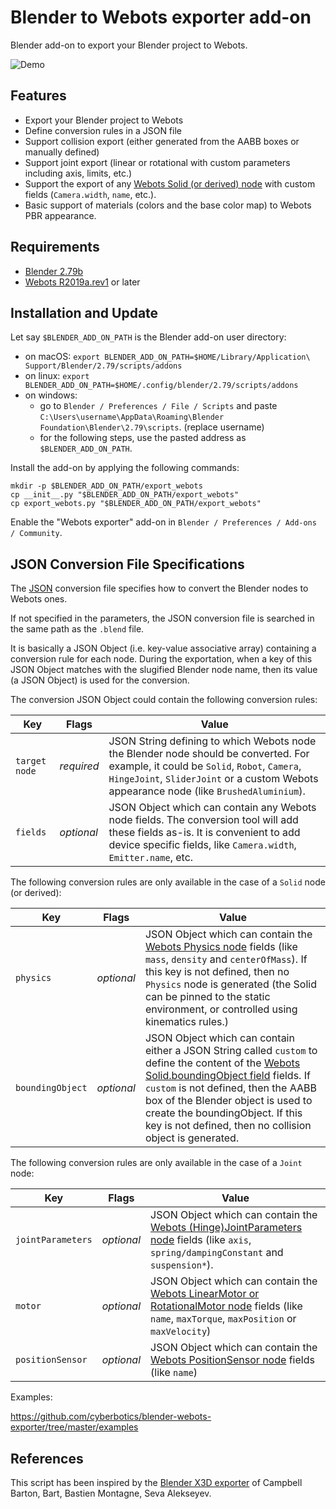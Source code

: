 # Blender to Webots exporter add-on

Blender add-on to export your Blender project to Webots.

![Demo](demo.gif)

## Features

- Export your Blender project to Webots
- Define conversion rules in a JSON file
- Support collision export (either generated from the AABB boxes or manually defined)
- Support joint export (linear or rotational with custom parameters including axis, limits, etc.)
- Support the export of any [Webots Solid (or derived) node](https://www.cyberbotics.com/doc/reference/jointparameters) with custom fields (`Camera.width`, `name`, etc.).
- Basic support of materials (colors and the base color map) to Webots PBR appearance.

## Requirements

- [Blender 2.79b](https://download.blender.org/release/Blender2.79/)
- [Webots R2019a.rev1](https://www.cyberbotics.com) or later

## Installation and Update

Let say `$BLENDER_ADD_ON_PATH` is the Blender add-on user directory:

- on macOS: `export BLENDER_ADD_ON_PATH=$HOME/Library/Application\ Support/Blender/2.79/scripts/addons`
- on linux: `export BLENDER_ADD_ON_PATH=$HOME/.config/blender/2.79/scripts/addons`
- on windows:
  - go to `Blender / Preferences / File / Scripts` and paste `C:\Users\username\AppData\Roaming\Blender Foundation\Blender\2.79\scripts`. (replace username)
  - for the following steps, use the pasted address as `$BLENDER_ADD_ON_PATH`.

Install the add-on by applying the following commands:

```
mkdir -p $BLENDER_ADD_ON_PATH/export_webots
cp __init__.py "$BLENDER_ADD_ON_PATH/export_webots"
cp export_webots.py "$BLENDER_ADD_ON_PATH/export_webots"
```

Enable the "Webots exporter" add-on in `Blender / Preferences / Add-ons / Community`.

## JSON Conversion File Specifications

The [JSON](https://en.wikipedia.org/wiki/JSON) conversion file specifies how to convert the Blender nodes to Webots ones.

If not specified in the parameters, the JSON conversion file is searched in the same path as the `.blend` file.

It is basically a JSON Object (i.e. key-value associative array) containing a conversion rule for each node.
During the exportation, when a key of this JSON Object matches with the slugified Blender node name, then its value (a JSON Object) is used for the conversion.

The conversion JSON Object could contain the following conversion rules:

| Key | Flags | Value |
| --- | --- | --- |
| `target node` | _required_ | JSON String defining to which Webots node the Blender node should be converted. For example, it could be `Solid`, `Robot`, `Camera`, `HingeJoint`, `SliderJoint` or a custom Webots appearance node (like `BrushedAluminium`). |
| `fields` | _optional_ | JSON Object which can contain any Webots node fields. The conversion tool will add these fields as-is. It is convenient to add device specific fields, like `Camera.width`, `Emitter.name`, etc. |

The following conversion rules are only available in the case of a `Solid` node (or derived):

| Key | Flags | Value |
| --- | --- | --- |
| `physics` | _optional_ | JSON Object which can contain the [Webots Physics node](https://www.cyberbotics.com/doc/reference/physics) fields (like `mass`, `density` and `centerOfMass`). If this key is not defined, then no `Physics` node is generated (the Solid can be pinned to the static environment, or controlled using kinematics rules.) |
| `boundingObject` | _optional_ | JSON Object which can contain either a JSON String called `custom` to define the content of the [Webots Solid.boundingObject field](https://www.cyberbotics.com/doc/reference/solid) fields. If `custom` is not defined, then the AABB box of the Blender object is used to create the boundingObject. If this key is not defined, then no collision object is generated. |

The following conversion rules are only available in the case of a `Joint` node:

| Key | Flags | Value |
| --- | --- | --- |
| `jointParameters` | _optional_ | JSON Object which can contain the [Webots (Hinge)JointParameters node](https://www.cyberbotics.com/doc/reference/jointparameters) fields (like `axis`, `spring/dampingConstant` and `suspension*`). |
| `motor` | _optional_ | JSON Object which can contain the [Webots LinearMotor or RotationalMotor node](https://www.cyberbotics.com/doc/reference/rotationalmotor) fields (like `name`, `maxTorque`, `maxPosition` or `maxVelocity`) |
| `positionSensor` | _optional_ | JSON Object which can contain the [Webots PositionSensor node](https://www.cyberbotics.com/doc/reference/positionsensor) fields (like `name`) |

Examples:

https://github.com/cyberbotics/blender-webots-exporter/tree/master/examples


## References

This script has been inspired by the [Blender X3D exporter](https://github.com/sobotka/blender-addons/blob/master/io_scene_x3d/export_x3d.py) of Campbell Barton, Bart, Bastien Montagne, Seva Alekseyev.
